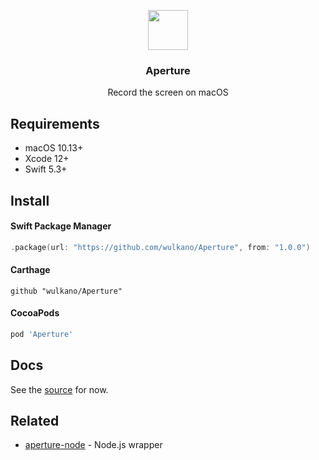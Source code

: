 <p align="center">
  <img src="Media/aperture-logo.svg" width="64" height="64">
  <h3 align="center">Aperture</h3>
  <p align="center">Record the screen on macOS</p>
</p>

## Requirements

- macOS 10.13+
- Xcode 12+
- Swift 5.3+

## Install

#### Swift Package Manager

```swift
.package(url: "https://github.com/wulkano/Aperture", from: "1.0.0")
```

#### Carthage

```
github "wulkano/Aperture"
```

#### CocoaPods

```ruby
pod 'Aperture'
```

## Docs

See the [source](Sources/Aperture/Aperture.swift) for now.

## Related

- [aperture-node](https://github.com/wulkano/aperture-node) - Node.js wrapper
